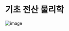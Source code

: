 # 기초 전산 물리학
![image](https://github.com/hyuntae99/Computationl-Physics/assets/101180610/368da41d-1f8d-4e80-9021-a5dbbc38e52f)

